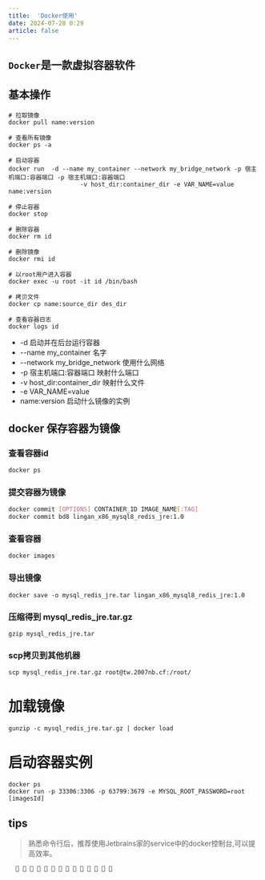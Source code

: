 ```yaml
---
title:  'Docker使用'
date: 2024-07-28 0:29
article: false
---
```

`Docker`是一款虚拟容器软件
------------------------------
## 基本操作
```shell
# 拉取镜像
docker pull name:version

# 查看所有镜像
docker ps -a 

# 启动容器
docker run  -d --name my_container --network my_bridge_network -p 宿主机端口:容器端口 -p 宿主机端口:容器端口 
                    -v host_dir:container_dir -e VAR_NAME=value name:version 
                    
# 停止容器
docker stop

# 删除容器
docker rm id

# 删除镜像 
docker rmi id

# 以root用户进入容器
docker exec -u root -it id /bin/bash

# 拷贝文件
docker cp name:source_dir des_dir

# 查看容器日志
docker logs id
```
* -d 启动并在后台运行容器
* --name my_container 名字
* --network my_bridge_network 使用什么网络
* -p 宿主机端口:容器端口 映射什么端口
* -v host_dir:container_dir 映射什么文件
* -e VAR_NAME=value
* name:version 启动什么镜像的实例
## docker 保存容器为镜像
### 查看容器id
``` bash
docker ps
```
### 提交容器为镜像
```bash
docker commit [OPTIONS] CONTAINER_ID IMAGE_NAME[:TAG]
docker commit bd8 lingan_x86_mysql8_redis_jre:1.0
```

### 查看容器

```bash
docker images
```

### 导出镜像
```shell
docker save -o mysql_redis_jre.tar lingan_x86_mysql8_redis_jre:1.0
```
### 压缩得到  mysql_redis_jre.tar.gz
```shell
gzip mysql_redis_jre.tar
```
### scp拷贝到其他机器
```shell
scp mysql_redis_jre.tar.gz root@tw.2007nb.cf:/root/
```

# 加载镜像
```shell
gunzip -c mysql_redis_jre.tar.gz | docker load
```

# 启动容器实例
```shell
docker ps
docker run -p 33306:3306 -p 63799:3679 -e MYSQL_ROOT_PASSWORD=root [imagesId] 
```



## tips
>熟悉命令行后，推荐使用Jetbrains家的service中的docker控制台,可以提高效率。

      🎉 🎉 🎉 🎉 🎉 🎉 🎉 🎉 🎉 🎉 🎉 🎉 🎉 🎉
